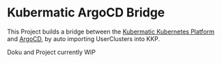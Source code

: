 # Kubermatic ArgoCD Bridge

This Project builds a bridge between the [Kubermatic Kubernetes Platform](https://www.kubermatic.com/products/kubermatic-kubernetes-platform/) and [ArgoCD](https://argo-cd.readthedocs.io/en/stable/), by auto importing UserClusters into KKP.

Doku and Project currently WIP